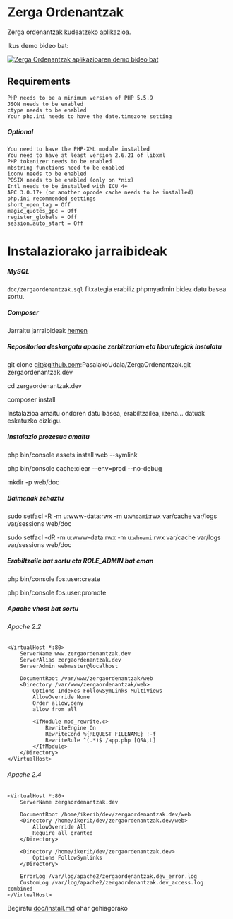 Zerga Ordenantzak
========================

Zerga ordenantzak kudeatzeko aplikazioa.

Ikus demo bideo bat:

[![Zerga Ordenantzak aplikazioaren demo bideo bat](http://img.youtube.com/vi/qcIS4Z_TRFc/0.jpg)](http://www.youtube.com/watch?v=qcIS4Z_TRFc "Zerga Ordenantzak aplikazioaren demo bideo bat")


## Requirements

    PHP needs to be a minimum version of PHP 5.5.9
    JSON needs to be enabled
    ctype needs to be enabled
    Your php.ini needs to have the date.timezone setting

##### Optional

    You need to have the PHP-XML module installed
    You need to have at least version 2.6.21 of libxml
    PHP tokenizer needs to be enabled
    mbstring functions need to be enabled
    iconv needs to be enabled
    POSIX needs to be enabled (only on *nix)
    Intl needs to be installed with ICU 4+
    APC 3.0.17+ (or another opcode cache needs to be installed)
    php.ini recommended settings
    short_open_tag = Off
    magic_quotes_gpc = Off
    register_globals = Off
    session.auto_start = Off


# Instalaziorako jarraibideak

##### MySQL
``doc/zergaordenantzak.sql`` fitxategia erabiliz phpmyadmin bidez datu basea sortu.

##### Composer
Jarraitu jarraibideak [hemen](https://getcomposer.org/download/)

##### Repositorioa deskargatu apache zerbitzarian eta liburutegiak instalatu
git clone git@github.com:PasaiakoUdala/ZergaOrdenantzak.git zergaordenantzak.dev

cd zergaordenantzak.dev

composer install

Instalazioa amaitu ondoren datu basea, erabiltzailea, izena... datuak eskatuzko dizkigu.

##### Instalazio prozesua amaitu

php bin/console assets:install web --symlink

php bin/console cache:clear --env=prod --no-debug

mkdir -p web/doc

##### Baimenak zehaztu

sudo setfacl -R -m u:www-data:rwx -m u:`whoami`:rwx var/cache var/logs var/sessions web/doc

sudo setfacl -dR -m u:www-data:rwx -m u:`whoami`:rwx var/cache var/logs var/sessions web/doc

##### Erabiltzaile bat sortu eta ROLE_ADMIN bat eman

php bin/console fos:user:create

php bin/console fos:user:promote

##### Apache vhost bat sortu

###### Apache 2.2
    <VirtualHost *:80>
        ServerName www.zergaordenantzak.dev
        ServerAlias zergaordenantzak.dev
        ServerAdmin webmaster@localhost

        DocumentRoot /var/www/zergaordenantzak/web
        <Directory /var/www/zergaordenantzak/web>
            Options Indexes FollowSymLinks MultiViews
            AllowOverride None
            Order allow,deny
            allow from all

            <IfModule mod_rewrite.c>
                RewriteEngine On
                RewriteCond %{REQUEST_FILENAME} !-f
                RewriteRule ^(.*)$ /app.php [QSA,L]
            </IfModule>
        </Directory>
    </VirtualHost>


###### Apache 2.4
    <VirtualHost *:80>
        ServerName zergaordenantzak.dev

        DocumentRoot /home/ikerib/dev/zergaordenantzak.dev/web
        <Directory /home/ikerib/dev/zergaordenantzak.dev/web>
            AllowOverride All
            Require all granted
        </Directory>

        <Directory /home/ikerib/dev/zergaordenantzak.dev>
            Options FollowSymlinks
        </Directory>

        ErrorLog /var/log/apache2/zergaordenantzak.dev_error.log
        CustomLog /var/log/apache2/zergaordenantzak.dev_access.log combined
    </VirtualHost>

Begiratu [doc/install.md](doc/install.md) ohar gehiagorako
